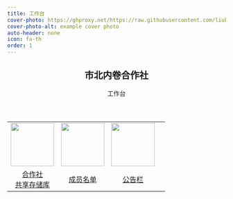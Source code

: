 ```yaml
---
title: 工作台
cover-photo: https://ghproxy.net/https://raw.githubusercontent.com/liubanlaobanzhang/Test/master/assets/images/cover.png
cover-photo-alt: example cover photo
auto-header: none
icon: fa-th
order: 1
---
```

<header>
  <h2>市北内卷合作社</h2>
  <p>工作台</p>
</header>

<table>
  <tr>
    <td><div align='center'><a href="https://liubanlaobanzhang.github.io/Test/topqr.html"><img src="https://ghproxy.net/https://raw.githubusercontent.com/liubanlaobanzhang/Test/master/assets/images/AppBlue.png" height="100px"></a></div></td>
    <td> <div align='center'><a href="https://liubanlaobanzhang.github.io/Test/user-list.html" ><img src="https://ghproxy.com/https://raw.githubusercontent.com/liubanlaobanzhang/Test/master/assets/images/user.svg" height="100px"></a></div></td>
    <td><div align='center'><a href="https://liubanlaobanzhang.github.io/Test/notice.html" ><img href="https://liubanlaobanzhang.github.io/Test/notice.html" src="https://ghproxy.net/https://raw.githubusercontent.com/liubanlaobanzhang/Test/master/assets/images/notice.svg" height="100px"></a></div></td>
    <td></td>
  </tr>
  <tr>
    <td><div align='center'><a href="https://liubanlaobanzhang.github.io/Test/topqr.html">合作社<br>共享存储库</a></div></td>
    <td><div align='center'><a href="https://liubanlaobanzhang.github.io/Test/user-list.html">成员名单</a></div></td>
    <td><div align='center'><a href="https://liubanlaobanzhang.github.io/Test/notice.html">公告栏</a></div></td>
    <td></td>
  </tr>
</table>
